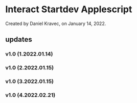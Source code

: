# Interact Startdev Applescript
Created by Daniel Kravec, on January 14, 2022.

## updates

### v1.0 (1.2022.01.14)

### v1.0 (2.2022.01.15)

### v1.0 (3.2022.01.15)

### v1.0 (4.2022.02.21)

